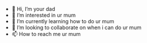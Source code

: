 - 👋 Hi, I’m your dad
- 👀 I’m interested in ur mum
- 🌱 I’m currently learning how to do ur mum
- 💞️ I’m looking to collaborate on when i can do ur mum
- 📫 How to reach me ur mum

<!---
FightingGoldJoJo/FightingGoldJoJo is a ✨ special ✨ repository because its `README.md` (this file) appears on your GitHub profile.
You can click the Preview link to take a look at your changes.
--->
